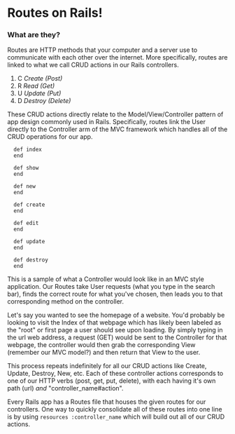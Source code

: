 # Routes on Rails!

### What are they?

Routes are HTTP methods that your computer and a server use to communicate with each other over the internet.
More specifically, routes are linked to what we call CRUD actions in our Rails controllers.

1. C *Create (Post)*
2. R *Read (Get)*
3. U *Update (Put)*
4. D *Destroy (Delete)*

These CRUD actions directly relate to the Model/View/Controller pattern of app design commonly used in Rails.
Specifically, routes link the User directly to the Controller arm of the MVC framework which handles all of the CRUD operations for our app. 

```
  def index
  end

  def show
  end

  def new
  end

  def create
  end

  def edit
  end

  def update
  end

  def destroy
  end
```

This is a sample of what a Controller would look like in an MVC style application.
Our Routes take User requests (what you type in the search bar), finds the correct route for what you've chosen, then leads you to that corresponding method on the controller. 

Let's say you wanted to see the homepage of a website. You'd probably be looking to visit the Index of that webpage which has likely been labeled as the "root" or first page a user should see upon loading. By simply typing in the url web address, a request (GET) would be sent to the Controller for that webpage, the controller would then grab the corresponding View (remember our MVC model?) and then return that View to the user.

This process repeats indefinitely for all our CRUD actions like Create, Update, Destroy, New, etc. 
Each of these controller actions corresponds to one of our HTTP verbs (post, get, put, delete), with each having it's own path (url) *and* "controller_name#action".

Every Rails app has a Routes file that houses the given routes for our controllers. One way to quickly consolidate all of these routes into one line is by using `resources :controller_name` which will build out all of our CRUD actions.

